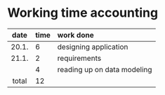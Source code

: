 # Working time accounting

| date  | time | work done  |
| :----:|:-----| :-----|
| 20.1. | 6    | designing application |
| 21.1. | 2    | requirements |
|       | 4    | reading up on data modeling |
| total | 12   | | 


